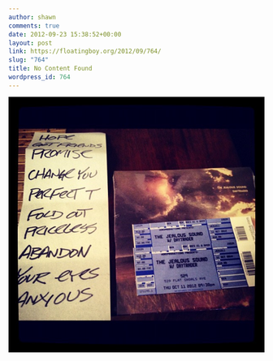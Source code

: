 ```yaml
---
author: shawn
comments: true
date: 2012-09-23 15:38:52+00:00
layout: post
link: https://floatingboy.org/2012/09/764/
slug: "764"
title: No Content Found
wordpress_id: 764
---
```


![](/assets/media/2012/10/d044f996149911e28a2c22000a1d0378_7.jpg)

